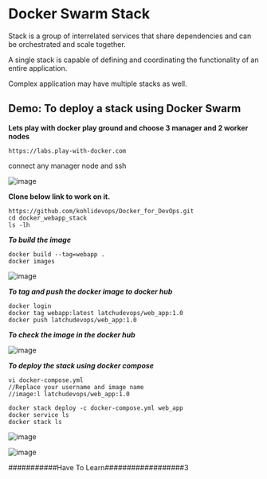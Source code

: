 # Docker Swarm Stack

Stack is a group of interrelated services that share dependencies and can be orchestrated and scale together.

A single stack is capable of defining and coordinating the functionality of an entire application.

Complex application may have multiple stacks as well.

## Demo: To deploy a stack using Docker Swarm

**Lets play with docker play ground and choose 3 manager and 2 worker nodes**

```
https://labs.play-with-docker.com
```

connect any manager node and ssh

![image](https://github.com/user-attachments/assets/6df5ffcd-1fb6-4d0e-9667-836058501b9d)

**Clone below link to work on it.**

```
https://github.com/kohlidevops/Docker_for_DevOps.git
cd docker_webapp_stack
ls -lh
```

**_To build the image_**

```
docker build --tag=webapp .
docker images
```

![image](https://github.com/user-attachments/assets/e7710c32-c9e4-4d5c-983b-9990d2eec1d0)

**_To tag and push the docker image to docker hub_**

```
docker login
docker tag webapp:latest latchudevops/web_app:1.0
docker push latchudevops/web_app:1.0
```

**_To check the image in the docker hub_**

![image](https://github.com/user-attachments/assets/dcde4ec9-b08e-4e94-9e96-57008f8c80e3)

**_To deploy the stack using docker compose_**

```
vi docker-compose.yml
//Replace your username and image name
//image:l latchudevops/web_app:1.0

docker stack deploy -c docker-compose.yml web_app
docker service ls
docker stack ls
```

![image](https://github.com/user-attachments/assets/e4318e55-1ee6-476e-9a8e-aacb43ff25da)

![image](https://github.com/user-attachments/assets/9aecf58d-67a4-4b91-9513-35dd937c8e62)

###########Have To Learn##################3

